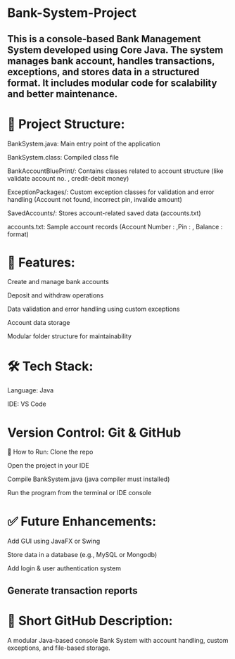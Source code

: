# Bank-System-Project
This is a console-based Bank Management System developed using Core Java. The system manages bank account, handles transactions, exceptions, and stores data in a structured format. It includes modular code for scalability and better maintenance.
----------------------------------------------------------------------------------------------------------------------------
# 📁 Project Structure:
BankSystem.java: Main entry point of the application

BankSystem.class: Compiled class file

BankAccountBluePrint/: Contains classes related to account structure (like validate account no. , credit-debit money)

ExceptionPackages/: Custom exception classes for validation and error handling (Account not found, incorrect pin, invalide amount)

SavedAccounts/: Stores account-related saved data (accounts.txt)

accounts.txt: Sample account records (Account Number : ,Pin : , Balance :  format)

# 🔧 Features:
Create and manage bank accounts

Deposit and withdraw operations

Data validation and error handling using custom exceptions

Account data storage

Modular folder structure for maintainability

# 🛠️ Tech Stack:
Language: Java

IDE: VS Code

# Version Control: Git & GitHub

🚀 How to Run:
Clone the repo

Open the project in your IDE

Compile BankSystem.java (java compiler must installed)

Run the program from the terminal or IDE console

# ✅ Future Enhancements:
Add GUI using JavaFX or Swing

Store data in a database (e.g., MySQL or Mongodb)

Add login & user authentication system

Generate transaction reports
----------------------------------------------------------------------------------------------------------------------------------
# 📌 Short GitHub Description:
A modular Java-based console Bank System with account handling, custom exceptions, and file-based storage.